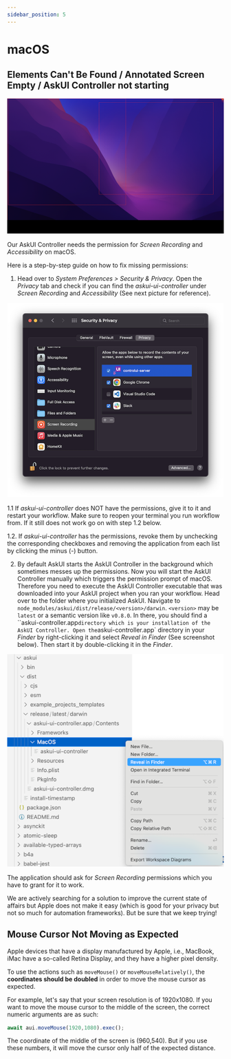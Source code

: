```yaml
---
sidebar_position: 5
---
```


# macOS

## Elements Can't Be Found / Annotated Screen Empty / AskUI Controller not starting

![macOS empty screen captured](./macos-empty-screen.png)

Our AskUI Controller needs the permission for *Screen Recording* and *Accessibility* on macOS.

Here is a step-by-step guide on how to fix missing permissions:

1. Head over to *System Preferences > Security & Privacy*.
Open the *Privacy* tab and check if you can find the *askui-ui-controller* under *Screen Recording* and *Accessibility* (See next picture for reference). 

![macOS Privacy settings](./macos-privacy-settings.png)

1.1 If *askui-ui-controller* does NOT have the permissions, give it to it and restart your workflow. Make sure to reopen your terminal you run workflow from. If it still does not work go on with step 1.2 below.

1.2. If *askui-ui-controller* has the permissions, revoke them by unchecking the corresponding checkboxes and removing the application from each list by clicking the minus (*-*) button.

2. By default AskUI starts the AskUI Controller in the background which sometimes messes up the permissions. Now you will start the AskUI Controller manually which triggers the permission prompt of macOS. Therefore you need to execute the AskUI Controller executable that was downloaded into your AskUI project when you ran your workflow.
Head over to the folder where you initialized AskUI. Navigate to `node_modules/askui/dist/release/<version>/darwin`. 
`<version>` may be `latest` or a semantic version like `v0.8.0`. In there, you should find a ``askui-controller.app` directory which is your installation of the AskUI Controller. Open the `askui-controller.app` directory in your *Finder* by right-clicking it and select *Reveal in Finder* (See screenshot below). Then start it by double-clicking it in the *Finder*.

![Installation folder of askui-ui-controller](./macos-askui-ui-controller-installation-folder.png)

The application should ask for *Screen Recording* permissions which you have to grant for it to work.

We are actively searching for a solution to improve the current state of affairs but Apple
does not make it easy (which is good for your privacy but not so much for automation frameworks). 
But be sure that we keep trying!

## Mouse Cursor Not Moving as Expected

Apple devices that have a display manufactured by Apple, i.e., MacBook, iMac have a so-called Retina Display, and they have a higher pixel density. 

To use the actions such as `moveMouse()` or `moveMouseRelatively()`, the **coordinates should be doubled** in order to move the mouse cursor as expected.

For example, let's say that your screen resolution is of 1920x1080. If you want to move the mouse cursor to the middle of the screen, the correct numeric arguments are as such:

```javascript
await aui.moveMouse(1920,1080).exec();
```

The coordinate of the middle of the screen is (960,540). But if you use these numbers, it will move the cursor only half of the expected distance.
